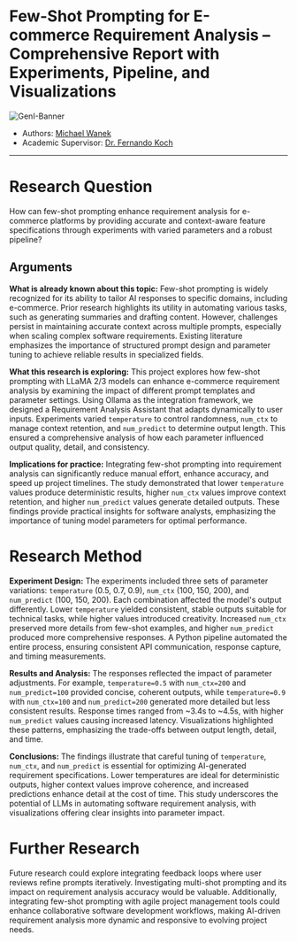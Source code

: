 # Few-Shot Prompting for E-commerce Requirement Analysis – Comprehensive Report with Experiments, Pipeline, and Visualizations

![GenI-Banner](https://github.com/genilab-fau/genial-fau.github.io/blob/8f1a2d3523f879e1082918c7bba19553cb6e7212/images/geni-lab-banner.png?raw=true)

* Authors: [Michael Wanek](http://www.github.com/mwanek)
* Academic Supervisor: [Dr. Fernando Koch](http://www.fernandokoch.me)

---

# Research Question 
How can few-shot prompting enhance requirement analysis for e-commerce platforms by providing accurate and context-aware feature specifications through experiments with varied parameters and a robust pipeline?

## Arguments
**What is already known about this topic:** Few-shot prompting is widely recognized for its ability to tailor AI responses to specific domains, including e-commerce. Prior research highlights its utility in automating various tasks, such as generating summaries and drafting content. However, challenges persist in maintaining accurate context across multiple prompts, especially when scaling complex software requirements. Existing literature emphasizes the importance of structured prompt design and parameter tuning to achieve reliable results in specialized fields.

**What this research is exploring:** This project explores how few-shot prompting with LLaMA 2/3 models can enhance e-commerce requirement analysis by examining the impact of different prompt templates and parameter settings. Using Ollama as the integration framework, we designed a Requirement Analysis Assistant that adapts dynamically to user inputs. Experiments varied `temperature` to control randomness, `num_ctx` to manage context retention, and `num_predict` to determine output length. This ensured a comprehensive analysis of how each parameter influenced output quality, detail, and consistency.

**Implications for practice:** Integrating few-shot prompting into requirement analysis can significantly reduce manual effort, enhance accuracy, and speed up project timelines. The study demonstrated that lower `temperature` values produce deterministic results, higher `num_ctx` values improve context retention, and higher `num_predict` values generate detailed outputs. These findings provide practical insights for software analysts, emphasizing the importance of tuning model parameters for optimal performance.

# Research Method
**Experiment Design:** The experiments included three sets of parameter variations: `temperature` (0.5, 0.7, 0.9), `num_ctx` (100, 150, 200), and `num_predict` (100, 150, 200). Each combination affected the model's output differently. Lower `temperature` yielded consistent, stable outputs suitable for technical tasks, while higher values introduced creativity. Increased `num_ctx` preserved more details from few-shot examples, and higher `num_predict` produced more comprehensive responses. A Python pipeline automated the entire process, ensuring consistent API communication, response capture, and timing measurements.

**Results and Analysis:** The responses reflected the impact of parameter adjustments. For example, `temperature=0.5` with `num_ctx=200` and `num_predict=100` provided concise, coherent outputs, while `temperature=0.9` with `num_ctx=100` and `num_predict=200` generated more detailed but less consistent results. Response times ranged from ~3.4s to ~4.5s, with higher `num_predict` values causing increased latency. Visualizations highlighted these patterns, emphasizing the trade-offs between output length, detail, and time.

**Conclusions:** The findings illustrate that careful tuning of `temperature`, `num_ctx`, and `num_predict` is essential for optimizing AI-generated requirement specifications. Lower temperatures are ideal for deterministic outputs, higher context values improve coherence, and increased predictions enhance detail at the cost of time. This study underscores the potential of LLMs in automating software requirement analysis, with visualizations offering clear insights into parameter impact.

# Further Research
Future research could explore integrating feedback loops where user reviews refine prompts iteratively. Investigating multi-shot prompting and its impact on requirement analysis accuracy would be valuable. Additionally, integrating few-shot prompting with agile project management tools could enhance collaborative software development workflows, making AI-driven requirement analysis more dynamic and responsive to evolving project needs.
